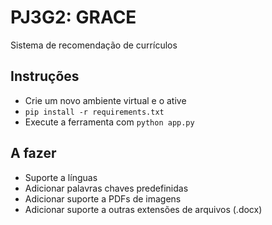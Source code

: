 # PJ3G2: GRACE
  Sistema de recomendação de currículos

## Instruções
   - Crie um novo ambiente virtual e o ative
   - ```pip install -r requirements.txt```
   - Execute a ferramenta com ```python app.py ```

## A fazer
   - Suporte a línguas
   - Adicionar palavras chaves predefinidas
   - Adicionar suporte a PDFs de imagens
   - Adicionar suporte a outras extensões de arquivos (.docx)
